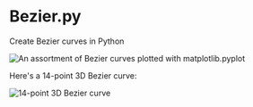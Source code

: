 # Bezier.py
Create Bezier curves in Python

![An assortment of Bezier curves plotted with matplotlib.pyplot](https://i.imgur.com/lAXdYWS.png)

Here's a 14-point 3D Bezier curve:

![14-point 3D Bezier curve](https://i.imgur.com/Yw2u2FX.gifv)